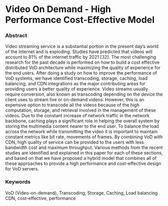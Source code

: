 # Video On Demand - High Performance Cost-Effective Model

### Abstract
Video streaming service is a substantial portion in the present day’s world of the internet and is exploding. Studies have predicted that videos will account to 81% of the internet traffic by 2021 [32]. The most challenging research for the past decade is performed on how to build a cost effective distributed VoD architecture while maximizing the quality of experience for the end users. After doing a study on how to improve the performance of VoD systems, we have identified transcoding, storage, caching, load balancing, and CDN integrations as the major contributing areas for providing users a better quality of experience. Video streams usually require conversion, also known as transcoding depending on the device the client uses to stream live or on-demand videos. However, this is an expensive option to transcode all the videos because of the high computation, storage, and retrieval involved in the management of these videos. Due to the constant increase of network traffic in the network backbone, caching plays a significant role in helping the overall system by storing the multimedia content nearer to the end user. To balance the load across the network while transmitting the video it is important to maintain constant metrics like bit rate, movements of frames. By combining VoD with CDN, high quality of service can be provided to the users with less bandwidth cost and maximum throughput. Various methods from the recent studies are identified and explained in this paper for each of these sections, and based on that we have proposed a hybrid model that combines all of these approaches to provide a high performance and cost-effective design for VoD servers.

### Keywords
VoD (Video-on-demand), Transcoding, Storage, Caching, Load balancing CDN, cost-effective, performance
